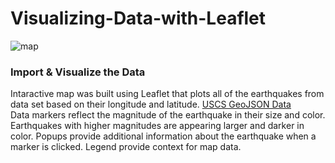 <h1>Visualizing-Data-with-Leaflet</h1> 

<img src="../images/map.jpg" alt="map">

<h3>Import & Visualize the Data</h3>

<p>Intaractive map was built using Leaflet that plots all of the earthquakes from data set based on their longitude and latitude.
<a href="https://earthquake.usgs.gov/earthquakes/feed/v1.0/geojson.php">USCS GeoJSON Data</a> 
<br>
Data markers reflect the magnitude of the earthquake in their size and color. Earthquakes with higher magnitudes are appearing larger and darker in color. Popups provide additional information about the earthquake when a marker is clicked.
Legend provide context for map data.
 </p>